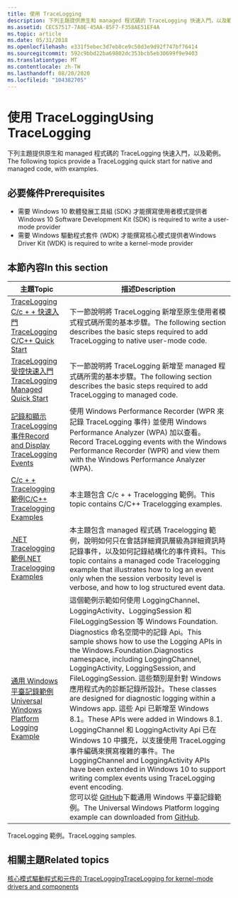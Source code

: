 ```yaml
---
title: 使用 TraceLogging
description: 下列主題提供原生和 managed 程式碼的 TraceLogging 快速入門，以及範例。
ms.assetid: CEC57517-7A0E-45AA-85F7-F358AE51EF4A
ms.topic: article
ms.date: 05/31/2018
ms.openlocfilehash: e331f5ebec3d7eb8ce9c50d3e9d92f747bf76414
ms.sourcegitcommit: 592c9bbd22ba69802dc353bcb5eb30699f9e9403
ms.translationtype: MT
ms.contentlocale: zh-TW
ms.lasthandoff: 08/20/2020
ms.locfileid: "104382705"
---
```

# <a name="using-tracelogging"></a><span data-ttu-id="f0465-103">使用 TraceLogging</span><span class="sxs-lookup"><span data-stu-id="f0465-103">Using TraceLogging</span></span>

<span data-ttu-id="f0465-104">下列主題提供原生和 managed 程式碼的 TraceLogging 快速入門，以及範例。</span><span class="sxs-lookup"><span data-stu-id="f0465-104">The following topics provide a TraceLogging quick start for native and managed code, with examples.</span></span>

## <a name="prerequisites"></a><span data-ttu-id="f0465-105">必要條件</span><span class="sxs-lookup"><span data-stu-id="f0465-105">Prerequisites</span></span>

-   <span data-ttu-id="f0465-106">需要 Windows 10 軟體發展工具組 (SDK) 才能撰寫使用者模式提供者</span><span class="sxs-lookup"><span data-stu-id="f0465-106">Windows 10 Software Development Kit (SDK) is required to write a user-mode provider</span></span>
-   <span data-ttu-id="f0465-107">需要 Windows 驅動程式套件 (WDK) 才能撰寫核心模式提供者</span><span class="sxs-lookup"><span data-stu-id="f0465-107">Windows Driver Kit (WDK) is required to write a kernel-mode provider</span></span>

## <a name="in-this-section"></a><span data-ttu-id="f0465-108">本節內容</span><span class="sxs-lookup"><span data-stu-id="f0465-108">In this section</span></span>



| <span data-ttu-id="f0465-109">主題</span><span class="sxs-lookup"><span data-stu-id="f0465-109">Topic</span></span>                                                                                                        | <span data-ttu-id="f0465-110">描述</span><span class="sxs-lookup"><span data-stu-id="f0465-110">Description</span></span>                                                                                                                                                                                                                                                                                                                                                                                                                                                                                                                                                                                                     |
|--------------------------------------------------------------------------------------------------------------|-----------------------------------------------------------------------------------------------------------------------------------------------------------------------------------------------------------------------------------------------------------------------------------------------------------------------------------------------------------------------------------------------------------------------------------------------------------------------------------------------------------------------------------------------------------------------------------------------------------------|
| [<span data-ttu-id="f0465-111">TraceLogging C/c + + 快速入門</span><span class="sxs-lookup"><span data-stu-id="f0465-111">TraceLogging C/C++ Quick Start</span></span>](tracelogging-native-quick-start.md)<br/>                             | <span data-ttu-id="f0465-112">下一節說明將 TraceLogging 新增至原生使用者模式程式碼所需的基本步驟。</span><span class="sxs-lookup"><span data-stu-id="f0465-112">The following section describes the basic steps required to add TraceLogging to native user-mode code.</span></span> <br/>                                                                                                                                                                                                                                                                                                                                                                                                                                                                                              |
| [<span data-ttu-id="f0465-113">TraceLogging 受控快速入門</span><span class="sxs-lookup"><span data-stu-id="f0465-113">TraceLogging Managed Quick Start</span></span>](tracelogging-managed-quick-start.md)<br/>                          | <span data-ttu-id="f0465-114">下一節說明將 TraceLogging 新增至 managed 程式碼所需的基本步驟。</span><span class="sxs-lookup"><span data-stu-id="f0465-114">The following section describes the basic steps required to add TraceLogging to managed code.</span></span><br/>                                                                                                                                                                                                                                                                                                                                                                                                                                                                                                        |
| [<span data-ttu-id="f0465-115">記錄和顯示 TraceLogging 事件</span><span class="sxs-lookup"><span data-stu-id="f0465-115">Record and Display TraceLogging Events</span></span>](tracelogging-record-and-display-tracelogging-events.md)<br/> | <span data-ttu-id="f0465-116">使用 Windows Performance Recorder (WPR 來記錄 TraceLogging 事件) 並使用 Windows Performance Analyzer (WPA) 加以查看。</span><span class="sxs-lookup"><span data-stu-id="f0465-116">Record TraceLogging events with the Windows Performance Recorder (WPR) and view them with the Windows Performance Analyzer (WPA).</span></span><br/>                                                                                                                                                                                                                                                                                                                                                                                                                                                                    |
| [<span data-ttu-id="f0465-117">C/c + + Tracelogging 範例</span><span class="sxs-lookup"><span data-stu-id="f0465-117">C/C++ Tracelogging Examples</span></span>](tracelogging-c-cpp-tracelogging-examples.md)<br/>                       | <span data-ttu-id="f0465-118">本主題包含 C/c + + Tracelogging 範例。</span><span class="sxs-lookup"><span data-stu-id="f0465-118">This topic contains C/C++ Tracelogging examples.</span></span><br/>                                                                                                                                                                                                                                                                                                                                                                                                                                                                                                                                                     |
| [<span data-ttu-id="f0465-119">.NET Tracelogging 範例</span><span class="sxs-lookup"><span data-stu-id="f0465-119">.NET Tracelogging Examples</span></span>](tracelogging-net-examples.md)<br/>                                       | <span data-ttu-id="f0465-120">本主題包含 managed 程式碼 Tracelogging 範例，說明如何只在會話詳細資訊層級為詳細資訊時記錄事件，以及如何記錄結構化的事件資料。</span><span class="sxs-lookup"><span data-stu-id="f0465-120">This topic contains a managed code Tracelogging example that illustrates how to log an event only when the session verbosity level is verbose, and how to log structured event data.</span></span><br/>                                                                                                                                                                                                                                                                                                                                                                                                                 |
| [<span data-ttu-id="f0465-121">通用 Windows 平臺記錄範例</span><span class="sxs-lookup"><span data-stu-id="f0465-121">Universal Windows Platform Logging Example</span></span>](universal-windows-platform-logging-examples.md)<br/>     | <span data-ttu-id="f0465-122">這個範例示範如何使用 LoggingChannel、LoggingActivity、LoggingSession 和 FileLoggingSession 等 Windows Foundation. Diagnostics 命名空間中的記錄 Api。</span><span class="sxs-lookup"><span data-stu-id="f0465-122">This sample shows how to use the Logging APIs in the Windows.Foundation.Diagnostics namespace, including LoggingChannel, LoggingActivity, LoggingSession, and FileLoggingSession.</span></span> <span data-ttu-id="f0465-123">這些類別是針對 Windows 應用程式內的診斷記錄所設計。</span><span class="sxs-lookup"><span data-stu-id="f0465-123">These classes are designed for diagnostic logging within a Windows app.</span></span> <span data-ttu-id="f0465-124">這些 Api 已新增至 Windows 8.1。</span><span class="sxs-lookup"><span data-stu-id="f0465-124">These APIs were added in Windows 8.1.</span></span> <br/> <span data-ttu-id="f0465-125">LoggingChannel 和 LoggingActivity Api 已在 Windows 10 中擴充，以支援使用 TraceLogging 事件編碼來撰寫複雜的事件。</span><span class="sxs-lookup"><span data-stu-id="f0465-125">The LoggingChannel and LoggingActivity APIs have been extended in Windows 10 to support writing complex events using TraceLogging event encoding.</span></span><br/> <span data-ttu-id="f0465-126">您可以從 [GitHub](https://github.com/Microsoft/Windows-universal-samples/tree/master/Samples/Logging)下載通用 Windows 平臺記錄範例。</span><span class="sxs-lookup"><span data-stu-id="f0465-126">The Universal Windows Platform logging example can downloaded from [GitHub](https://github.com/Microsoft/Windows-universal-samples/tree/master/Samples/Logging).</span></span><br/> |



 

<span data-ttu-id="f0465-127">TraceLogging 範例。</span><span class="sxs-lookup"><span data-stu-id="f0465-127">TraceLogging samples.</span></span>

## <a name="related-topics"></a><span data-ttu-id="f0465-128">相關主題</span><span class="sxs-lookup"><span data-stu-id="f0465-128">Related topics</span></span>

<dl> <dt>

[<span data-ttu-id="f0465-129">核心模式驅動程式和元件的 TraceLogging</span><span class="sxs-lookup"><span data-stu-id="f0465-129">TraceLogging for kernel-mode drivers and components</span></span>](/windows-hardware/drivers/devtest/tracelogging-for-kernel-mode-drivers-and-components)
</dt> </dl>

 

